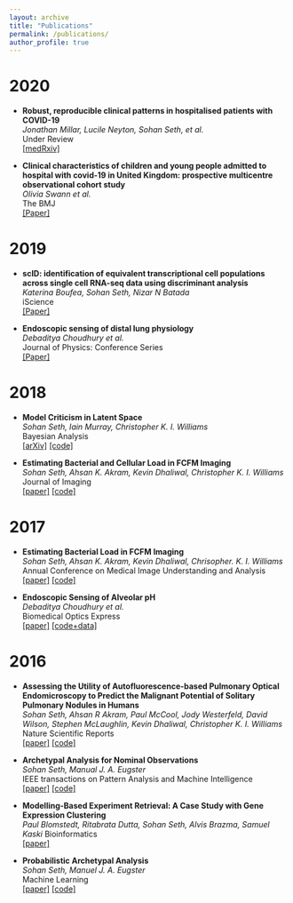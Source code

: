 ```yaml
---
layout: archive
title: "Publications"
permalink: /publications/
author_profile: true
---
```


# 2020

- __Robust, reproducible clinical patterns in hospitalised patients with COVID-19__  
  _Jonathan Millar, Lucile Neyton, Sohan Seth, et al._  
  Under Review  
  [[medRxiv]](https://www.medrxiv.org/content/10.1101/2020.08.14.20168088v2)

- __Clinical characteristics of children and young people admitted to hospital with covid-19 in United Kingdom: prospective multicentre observational cohort study__  
  _Olivia Swann et al._  
  The BMJ  
  [[Paper]](https://www.bmj.com/content/370/bmj.m3249)

# 2019

- __scID: identification of equivalent transcriptional cell populations across single cell RNA-seq data using discriminant analysis__  
  _Katerina Boufea, Sohan Seth, Nizar N Batada_  
  iScience  
  [[Paper]](https://www.sciencedirect.com/science/article/pii/S2589004220300985)

- __Endoscopic sensing of distal lung physiology__  
  _Debaditya Choudhury et al._    
  Journal of Physics: Conference Series  
  [[Paper]](https://iopscience.iop.org/article/10.1088/1742-6596/1151/1/012009/pdf)

# 2018

- __Model Criticism in Latent Space__  
  _Sohan Seth, Iain Murray, Christopher K. I. Williams_  
  Bayesian Analysis  
  [[arXiv]](https://arxiv.org/abs/1711.04674) [[code]](https://github.com/sohanseth/mcls)

- __Estimating Bacterial and Cellular Load in FCFM Imaging__  
  _Sohan Seth, Ahsan K. Akram, Kevin Dhaliwal, Christopher K. I. Williams_  
  Journal of Imaging  
  [[paper]](https://www.mdpi.com/2313-433X/4/1/11) [[code]](https://github.com/sohanseth/bactload)

# 2017

- __Estimating Bacterial Load in FCFM Imaging__  
  _Sohan Seth, Ahsan K. Akram, Kevin Dhaliwal, Chrisopher. K. I. Williams_  
  Annual Conference on Medical Image Understanding and Analysis   
  [[paper]](https://link.springer.com/chapter/10.1007/978-3-319-60964-5_79) [[code]](https://github.com/sohanseth/bactload)

- __Endoscopic Sensing of Alveolar pH__  
  _Debaditya Choudhury et al._   
  Biomedical Optics Express   
  [[paper]](https://www.ncbi.nlm.nih.gov/pmc/articles/PMC5231296/) [[code+data]](https://datashare.is.ed.ac.uk/handle/10283/2220)

# 2016

- __Assessing the Utility of Autofluorescence-based Pulmonary Optical Endomicroscopy to Predict the Malignant Potential of Solitary Pulmonary Nodules in Humans__  
  _Sohan Seth, Ahsan R Akram, Paul McCool, Jody Westerfeld, David Wilson, Stephen McLaughlin, Kevin Dhaliwal, Christopher K. I. Williams_  
  Nature Scientific Reports  
  [[paper]](https://www.ncbi.nlm.nih.gov/pubmed/27550539) [[code]](https://datashare.is.ed.ac.uk/handle/10283/869)

- __Archetypal Analysis for Nominal Observations__  
  _Sohan Seth, Manual J. A. Eugster_  
  IEEE transactions on Pattern Analysis and Machine Intelligence   
  [[paper]](https://ieeexplore.ieee.org/document/7214318/) [[code]](https://github.com/aalab/naa)

- __Modelling-Based Experiment Retrieval: A Case Study with Gene Expression Clustering__  
  _Paul Blomstedt, Ritabrata Dutta, Sohan Seth, Alvis Brazma, Samuel Kaski_
  Bioinformatics   
  [[paper]](https://academic.oup.com/bioinformatics/article/32/9/1388/1744207) 

- __Probabilistic Archetypal Analysis__  
  _Sohan Seth, Manuel J. A. Eugster_  
  Machine Learning  
  [[paper]](https://link.springer.com/article/10.1007/s10994-015-5498-8) [[code]](https://github.com/aalab/paa)
